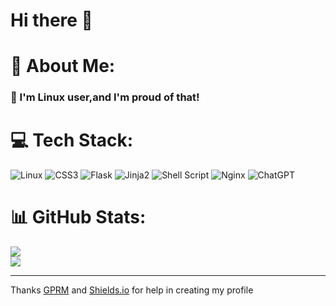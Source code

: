 # Hi there 👊

# 💫 About Me:
### 🦾 I'm Linux user,and I'm proud of that!

# 💻 Tech Stack:
![Linux](https://img.shields.io/badge/Linux-FCC624?style=for-the-badge&logo=linux&logoColor=black) ![CSS3](https://img.shields.io/badge/css3-%231572B6.svg?style=for-the-badge&logo=css3&logoColor=white) ![Flask](https://img.shields.io/badge/flask-%23000.svg?style=for-the-badge&logo=flask&logoColor=white) ![Jinja2](https://img.shields.io/badge/jinja-white.svg?style=for-the-badge&logo=jinja&logoColor=black) ![Shell Script](https://img.shields.io/badge/shell_script-%23121011.svg?style=for-the-badge&logo=gnu-bash&logoColor=white) ![Nginx](https://img.shields.io/badge/nginx-%23009639.svg?style=for-the-badge&logo=nginx&logoColor=white) ![ChatGPT](https://img.shields.io/badge/chatGPT-74aa9c?style=for-the-badge&logo=openai&logoColor=white)
# 📊 GitHub Stats:
![](https://github-readme-stats.vercel.app/api?username=XodTech&theme=slateorange&hide_border=false&include_all_commits=false&count_private=false)<br/>
![](https://github-readme-stats.vercel.app/api/top-langs/?username=XodTech&theme=slateorange&hide_border=false&include_all_commits=false&count_private=false&layout=compact)

<!-- <### ✍️ Random Dev Quote
![](https://quotes-github-readme.vercel.app/api?type=horizontal&theme=dark)> -->

<!-- ![](https://visitcount.itsvg.in/api?id=jyjhhghth tht h&icon=0&color=2) -->
---
Thanks <a href = 'https://gprm.itsvg.in'>GPRM</a> and <a href = 'https://shields.io/badges'>Shields.io</a> for help in creating my profile
<!-- Proudly created with GPRM ( https://gprm.itsvg.in ) -->
